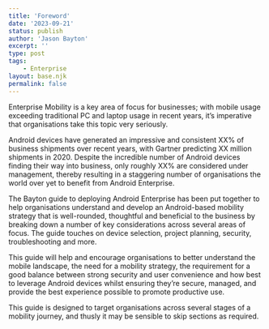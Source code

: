 ```yaml
---
title: 'Foreword'
date: '2023-09-21'
status: publish
author: 'Jason Bayton'
excerpt: ''
type: post
tags: 
    - Enterprise
layout: base.njk
permalink: false
---
```


Enterprise Mobility is a key area of focus for businesses; with mobile usage exceeding traditional PC and laptop usage in recent years, it’s imperative that organisations take this topic very seriously.

Android devices have generated an impressive and consistent XX% of business shipments over recent years, with Gartner predicting XX million shipments in 2020. Despite the incredible number of Android devices finding their way into business, only roughly XX% are considered under management, thereby resulting in a staggering number of organisations the world over yet to benefit from Android Enterprise.

The Bayton guide to deploying Android Enterprise has been put together to help organisations understand and develop an Android-based mobility strategy that is well-rounded, thoughtful and beneficial to the business by breaking down a number of key considerations across several areas of focus. The guide touches on device selection, project planning, security, troubleshooting and more.

This guide will help and encourage organisations to better understand the mobile landscape, the need for a mobility strategy, the requirement for a good balance between strong security and user convenience and how best to leverage Android devices whilst ensuring they’re secure, managed, and provide the best experience possible to promote productive use.

This guide is designed to target organisations across several stages of a mobility journey, and thusly it may be sensible to skip sections as required.